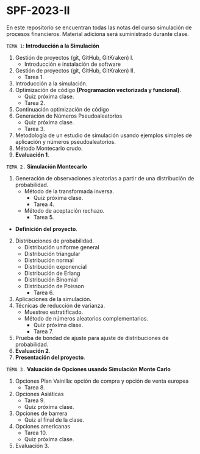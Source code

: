 # SPF-2023-II
En este repositorio se encuentran todas las notas del curso simulación de procesos financieros. Material adiciona será suministrado durante clase.

`TEMA 1`: **Introducción a la Simulación**  
 1. Gestión de proyectos (git, GitHub, GitKraken) I.
     - Introducción e instalación de software
 2. Gestión de proyectos (git, GitHub, GitKraken) II.
    - Tarea 1.
 3. Introducción a la simulación.
 4. Optimización de código **(Programación vectorizada y funcional)**.
    - Quiz próxima clase.
    - Tarea 2.
 5. Continuación optimización de código 
 6. Generación de Números Pseudoaleatorios
    - Quiz próxima clase.
    - Tarea 3.
 7. Metodología de un estudio de simulación usando ejemplos simples de aplicación y números pseudoaleatorios.
 8. Método Montecarlo crudo.
 9. **Evaluación 1**.

`TEMA 2.` **Simulación Montecarlo**
 1. Generación de observaciones aleatorias a partir de una distribución de probabilidad.
    - Método de la transformada inversa.
        - Quiz próxima clase.
        - Tarea 4.
    - Método de aceptación rechazo.
        - Tarea 5.
   - **Definición del proyecto**.
 2. Distribuciones de  probabilidad.
    - Distribución uniforme general
    - Distribución triangular
    - Distribución normal
    - Distribución exponencial
    - Distribución de Erlang
    - Distribución Binomial
    - Distribución de Poisson
        - Tarea 6.
 3. Aplicaciones de la simulación.
 4. Técnicas de reducción de varianza.
    - Muestreo estratificado.
    - Método de números aleatorios complementarios.
        - Quiz próxima clase.
        - Tarea 7.
 5. Prueba de bondad de ajuste para ajuste de distribuciones de probabilidad.
 6. **Evaluación 2**.
 7. **Presentación del proyecto**.
 
`TEMA 3.` **Valuación de Opciones usando Simulación Monte Carlo**
1. Opciones Plan Vainilla: opción de compra y opción de venta europea
    - Tarea 8.
2. Opciones Asiáticas
    - Tarea 9.
    - Quiz próxima clase.
3. Opciones de barrera
    - Quiz al final de la clase.
4. Opciones americanas
    - Tarea 10.
    - Quiz próxima clase.
5. Evaluación 3.
